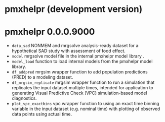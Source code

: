 # pmxhelpr (development version)

# pmxhelpr 0.0.0.9000

* `data_sad` NONMEM and mrgsolve analysis-ready dataset for a hypothetical SAD study with assessment of food effect.
* `model` mrgsolve model file in the internal pmxhelpr model library .
* `model_load` function to load internal models from the pmxhelpr model library.
* `df_addpred` mrgsim wrapper function to add population predictions (PRED) to a modeling dataset.
* `df_mrgsim_replicate` mrgsim wrapper function to run a simulation that replicates the input dataset multiple times, intended for application to generating Visual Predictive Check (VPC) simulation-based model diagnostics.
* `plot_vpc_exactbins` vpc wrapper function to using an exact time binning variable in the input dataset (e.g. nominal time) with plotting of observed data points using actual time.
